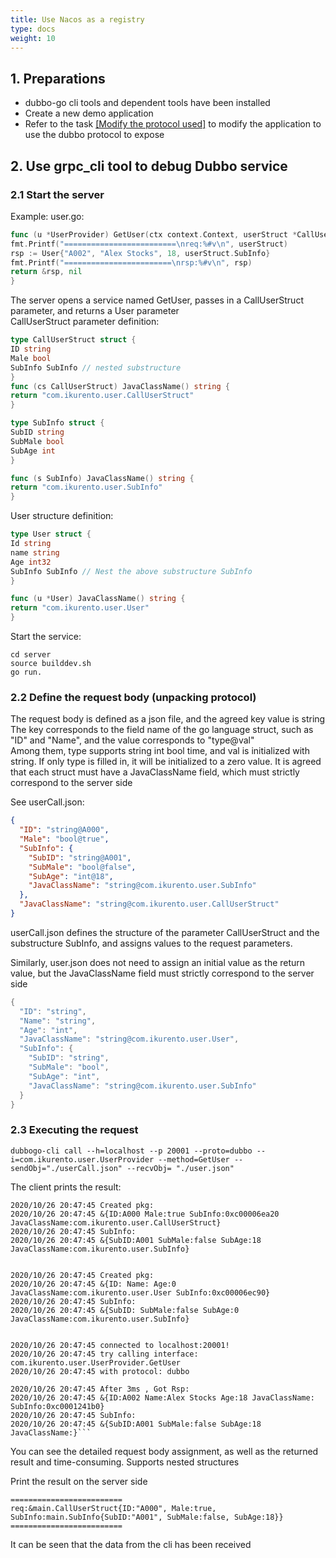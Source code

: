 ```yaml
---
title: Use Nacos as a registry
type: docs
weight: 10
---
```


## 1. Preparations

- dubbo-go cli tools and dependent tools have been installed
- Create a new demo application
- Refer to the task [[Modify the protocol used]](../../rpc/choose_protocol/) to modify the application to use the dubbo protocol to expose

## 2. Use grpc_cli tool to debug Dubbo service

### 2.1 Start the server
Example: user.go:
```go
func (u *UserProvider) GetUser(ctx context.Context, userStruct *CallUserStruct) (*User, error) {
fmt.Printf("=========================\nreq:%#v\n", userStruct)
rsp := User{"A002", "Alex Stocks", 18, userStruct.SubInfo}
fmt.Printf("========================\nrsp:%#v\n", rsp)
return &rsp, nil
}

```
The server opens a service named GetUser, passes in a CallUserStruct parameter, and returns a User parameter\
CallUserStruct parameter definition:
```go
type CallUserStruct struct {
ID string
Male bool
SubInfo SubInfo // nested substructure
}
func (cs CallUserStruct) JavaClassName() string {
return "com.ikurento.user.CallUserStruct"
}

type SubInfo struct {
SubID string
SubMale bool
SubAge int
}

func (s SubInfo) JavaClassName() string {
return "com.ikurento.user.SubInfo"
}

```
User structure definition:
```go
type User struct {
Id string
name string
Age int32
SubInfo SubInfo // Nest the above substructure SubInfo
}

func (u *User) JavaClassName() string {
return "com.ikurento.user.User"
}
```

Start the service:

`cd server`\
`source builddev.sh`\
`go run.`

### 2.2 Define the request body (unpacking protocol)

The request body is defined as a json file, and the agreed key value is string\
The key corresponds to the field name of the go language struct, such as "ID" and "Name", and the value corresponds to "type@val"\
Among them, type supports string int bool time, and val is initialized with string. If only type is filled in, it will be initialized to a zero value.
It is agreed that each struct must have a JavaClassName field, which must strictly correspond to the server side

See userCall.json:
```json
{
  "ID": "string@A000",
  "Male": "bool@true",
  "SubInfo": {
    "SubID": "string@A001",
    "SubMale": "bool@false",
    "SubAge": "int@18",
    "JavaClassName": "string@com.ikurento.user.SubInfo"
  },
  "JavaClassName": "string@com.ikurento.user.CallUserStruct"
}
```
userCall.json defines the structure of the parameter CallUserStruct and the substructure SubInfo, and assigns values to the request parameters.

Similarly, user.json does not need to assign an initial value as the return value, but the JavaClassName field must strictly correspond to the server side
```go
{
  "ID": "string",
  "Name": "string",
  "Age": "int",
  "JavaClassName": "string@com.ikurento.user.User",
  "SubInfo": {
    "SubID": "string",
    "SubMale": "bool",
    "SubAge": "int",
    "JavaClassName": "string@com.ikurento.user.SubInfo"
  }
}
```

### 2.3 Executing the request
`dubbogo-cli call --h=localhost --p 20001 --proto=dubbo --i=com.ikurento.user.UserProvider --method=GetUser --sendObj="./userCall.json" --recvObj= "./user.json"`

The client prints the result:
``` log
2020/10/26 20:47:45 Created pkg:
2020/10/26 20:47:45 &{ID:A000 Male:true SubInfo:0xc00006ea20 JavaClassName:com.ikurento.user.CallUserStruct}
2020/10/26 20:47:45 SubInfo:
2020/10/26 20:47:45 &{SubID:A001 SubMale:false SubAge:18 JavaClassName:com.ikurento.user.SubInfo}


2020/10/26 20:47:45 Created pkg:
2020/10/26 20:47:45 &{ID: Name: Age:0 JavaClassName:com.ikurento.user.User SubInfo:0xc00006ec90}
2020/10/26 20:47:45 SubInfo:
2020/10/26 20:47:45 &{SubID: SubMale:false SubAge:0 JavaClassName:com.ikurento.user.SubInfo}


2020/10/26 20:47:45 connected to localhost:20001!
2020/10/26 20:47:45 try calling interface: com.ikurento.user.UserProvider.GetUser
2020/10/26 20:47:45 with protocol: dubbo

2020/10/26 20:47:45 After 3ms , Got Rsp:
2020/10/26 20:47:45 &{ID:A002 Name:Alex Stocks Age:18 JavaClassName: SubInfo:0xc0001241b0}
2020/10/26 20:47:45 SubInfo:
2020/10/26 20:47:45 &{SubID:A001 SubMale:false SubAge:18 JavaClassName:}```
```
You can see the detailed request body assignment, as well as the returned result and time-consuming. Supports nested structures

Print the result on the server side
```
=========================
req:&main.CallUserStruct{ID:"A000", Male:true, SubInfo:main.SubInfo{SubID:"A001", SubMale:false, SubAge:18}}
=========================
```
It can be seen that the data from the cli has been received